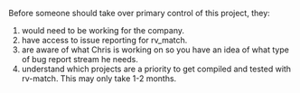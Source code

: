 Before someone should take over primary control of this project, they:
1. would need to be working for the company.
2. have access to issue reporting for rv_match.
3. are aware of what Chris is working on so you have an idea of what type of bug report stream he needs.
4. understand which projects are a priority to get compiled and tested with rv-match.
This may only take 1-2 months.
